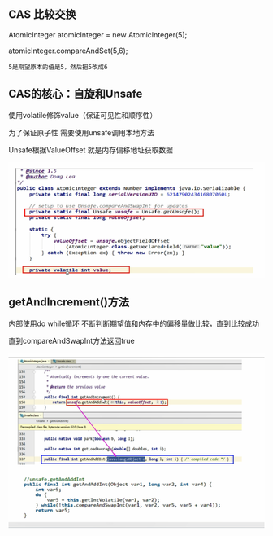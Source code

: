 CAS 比较交换
---

AtomicInteger atomicInteger = new AtomicInteger(5);

atomicInteger.compareAndSet(5,6);

    5是期望原本的值是5，然后把5改成6


CAS的核心：自旋和Unsafe
---

使用volatile修饰value（保证可见性和顺序性）

为了保证原子性 需要使用unsafe调用本地方法

Unsafe根据ValueOffset 就是内存偏移地址获取数据

![img_30.png](img_30.png)


getAndIncrement()方法
---

内部使用do while循环 不断判断期望值和内存中的偏移量做比较，直到比较成功

直到compareAndSwapInt方法返回true

![img_31.png](img_31.png)